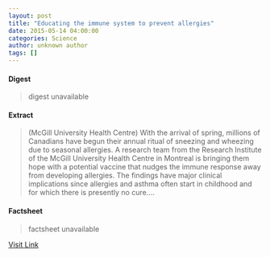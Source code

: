 ```yaml
---
layout: post
title: "Educating the immune system to prevent allergies"
date: 2015-05-14 04:00:00
categories: Science
author: unknown author
tags: []
---
```



#### Digest
>digest unavailable

#### Extract
>(McGill University Health Centre) With the arrival of spring, millions of Canadians have begun their annual ritual of sneezing and wheezing due to seasonal allergies. A research team from the Research Institute of the McGill University Health Centre in Montreal is bringing them hope with a potential vaccine that nudges the immune response away from developing allergies. The findings have major clinical implications since allergies and asthma often start in childhood and for which there is presently no cure....

#### Factsheet
>factsheet unavailable

[Visit Link](http://www.eurekalert.org/pub_releases/2015-05/muhc-eti051315.php)


